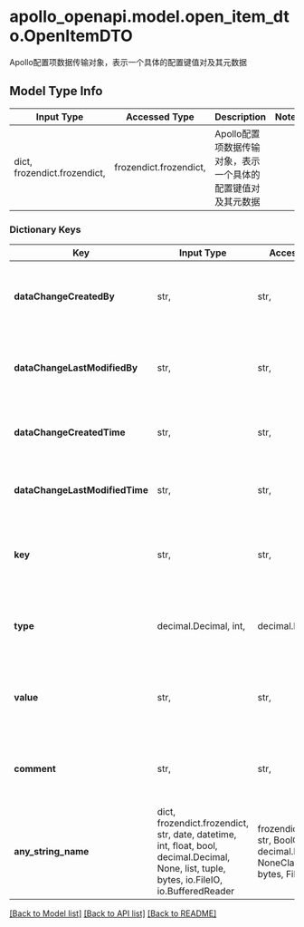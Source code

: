 # apollo_openapi.model.open_item_dto.OpenItemDTO

Apollo配置项数据传输对象，表示一个具体的配置键值对及其元数据

## Model Type Info
Input Type | Accessed Type | Description | Notes
------------ | ------------- | ------------- | -------------
dict, frozendict.frozendict,  | frozendict.frozendict,  | Apollo配置项数据传输对象，表示一个具体的配置键值对及其元数据 |

### Dictionary Keys
Key | Input Type | Accessed Type | Description | Notes
------------ | ------------- | ------------- | ------------- | -------------
**dataChangeCreatedBy** | str,  | str,  | 配置项创建者用户名，记录是谁创建了这个配置项 | [optional]
**dataChangeLastModifiedBy** | str,  | str,  | 配置项最后修改者用户名，记录最后一次修改配置的用户 | [optional]
**dataChangeCreatedTime** | str,  | str,  | 配置项创建时间，ISO 8601格式的时间戳 | [optional]
**dataChangeLastModifiedTime** | str,  | str,  | 配置项最后修改时间，ISO 8601格式的时间戳 | [optional]
**key** | str,  | str,  | 配置项的键名，在同一命名空间内唯一标识一个配置项 | [optional]
**type** | decimal.Decimal, int,  | decimal.Decimal,  | 配置项类型，0表示普通配置项，1表示文件类型配置项 | [optional]
**value** | str,  | str,  | 配置项的值，可以是字符串、数字、JSON等格式 | [optional]
**comment** | str,  | str,  | 配置项的注释说明，用于描述配置项的用途和含义 | [optional]
**any_string_name** | dict, frozendict.frozendict, str, date, datetime, int, float, bool, decimal.Decimal, None, list, tuple, bytes, io.FileIO, io.BufferedReader | frozendict.frozendict, str, BoolClass, decimal.Decimal, NoneClass, tuple, bytes, FileIO | any string name can be used but the value must be the correct type | [optional]

[[Back to Model list]](../../README.md#documentation-for-models) [[Back to API list]](../../README.md#documentation-for-api-endpoints) [[Back to README]](../../README.md)
